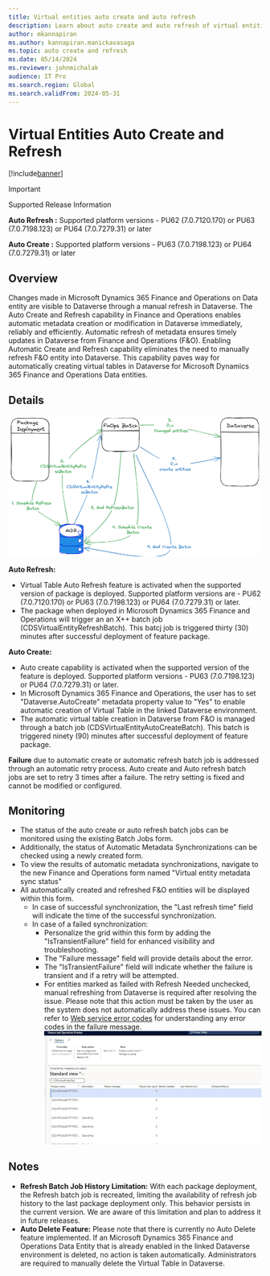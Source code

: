 ```yaml
---
title: Virtual entities auto create and auto refresh
description: Learn about auto create and auto refresh of virtual entities for finance and operations to Dataverse
author: mkannapiran
ms.author: kannapiran.manickavasaga
ms.topic: auto create and refresh
ms.date: 05/14/2024
ms.reviewer: johnmichalak
audience: IT Pro
ms.search.region: Global
ms.search.validFrom: 2024-05-31
---
```


# Virtual Entities Auto Create and Refresh


[!include[banner](../includes/banner.md)]

> [!IMPORTANT]
> Supported Release Information

**Auto Refresh :** Supported platform versions - PU62 (7.0.7120.170) or PU63 (7.0.7198.123) or PU64 (7.0.7279.31) or later 

**Auto Create :** Supported platform versions - PU63 (7.0.7198.123) or PU64 (7.0.7279.31) or later


## Overview

Changes made in Microsoft Dynamics 365 Finance and Operations on Data entity are visible to Dataverse through a manual refresh in Dataverse. The Auto Create and Refresh capability in Finance and Operations enables automatic metadata creation or modification in Dataverse immediately, reliably and efficiently. Automatic refresh of metadata ensures timely updates in Dataverse from Finance and Operations (F&O). Enabling Automatic Create and Refresh capability eliminates the need to manually refresh F&O entity into Dataverse. This capability paves way for automatically creating virtual tables in Dataverse for Microsoft Dynamics 365 Finance and Operations Data entities.

## Details
![Architecture of virtual entities for auto create and refresh.](media/AutoCreate_Refresh_Overview.png)

**Auto Refresh:**
* Virtual Table Auto Refresh feature is activated when the supported version of package is deployed. Supported platform versions are - PU62 (7.0.7120.170) or PU63 (7.0.7198.123) or PU64 (7.0.7279.31) or later.
* The package when deployed in Microsoft Dynamics 365 Finance and Operations will trigger an an X++ batch job (CDSVirtualEntityRefreshBatch). This batcj job is triggered thirty (30) minutes after successful deployment of feature package.

**Auto Create:**
* Auto create capability is activated when the supported version of the feature is deployed. Supported platform versions - PU63 (7.0.7198.123) or PU64 (7.0.7279.31) or later.
* In Microsoft Dynamics 365 Finance and Operations, the user has to set "Dataverse.AutoCreate" metadata property value to "Yes" to enable automatic creation of Virtual Table in the linked Dataverse environment.
* The automatic virtual table creation in Dataverse from F&O is managed through a batch job (CDSVirtualEntityAutoCreateBatch). This batch is triggered ninety (90) minutes after successful deployment of feature package.

**Failure** due to automatic create or automatic refresh batch job is addressed through an automatic retry process. Auto create and Auto refresh batch jobs are set to retry 3 times after a failure. The retry setting is fixed and cannot be modified or configured. 

## Monitoring

* The status of the auto create or auto refresh batch jobs can be monitored using the existing Batch Jobs form.
* Additionally, the status of Automatic Metadata Synchronizations can be checked using a newly created form.
* To view the results of automatic metadata synchronizations, navigate to the new Finance and Operations form named "Virtual entity metadata sync status"
* All automatically created and refreshed F&O entities will be displayed within this form.
  * In case of successful synchronization, the "Last refresh time" field will indicate the time of the successful synchronization.
  * In case of a failed synchronization:
    * Personalize the grid within this form by adding the "IsTransientFailure" field for enhanced visibility and troubleshooting.
    * The "Failure message" field will provide details about the error.
    * The "IsTransientFailure" field will indicate whether the failure is transient and if a retry will be attempted.
    * For entities marked as failed with Refresh Needed unchecked, manual refreshing from Dataverse is required after resolving the issue. Please note that this action must be taken by the user as the system does not automatically address these issues.  You can refer to [Web service error codes](/power-apps/developer/data-platform/reference/web-service-error-codes) for understanding any error codes in the failure message.
![Virtual entity metadata sync status form](media/VEMetadataSyncStatus.png)


## Notes
* **Refresh Batch Job History Limitation:** With each package deployment, the Refresh batch job is recreated, limiting the availability of refresh job history to the last package deployment only. This behavior persists in the current version. We are aware of this limitation and plan to address it in future releases.
* **Auto Delete Feature:** Please note that there is currently no Auto Delete feature implemented. If an Microsoft Dynamics 365 Finance and Operations Data Entity that is already enabled in the linked Dataverse environment is deleted, no action is taken automatically. Administrators are required to manually delete the Virtual Table in Dataverse.
